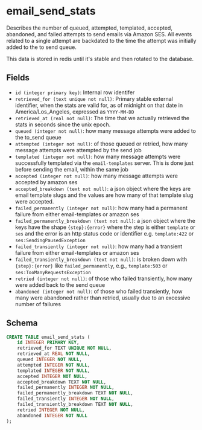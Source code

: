 # email_send_stats

Describes the number of queued, attempted, templated, accepted, abandoned, and
failed attempts to send emails via Amazon SES. All events related to a single
attempt are backdated to the time the attempt was initially added to the to send
queue.

This data is stored in redis until it's stable and then rotated to the database.

## Fields

- `id (integer primary key)`: Internal row identifer
- `retrieved_for (text unique not null)`: Primary stable external identifier,
  when the stats are valid for, as of midnight on that date in
  America/Los_Angeles, expressed as `YYYY-MM-DD`
- `retrieved_at (real not null)`: The time that we actually retrieved the
  stats in seconds since the unix epoch.
- `queued (integer not null)`: how many message attempts were added to the
  to_send queue
- `attempted (integer not null)`: of those queued or retried, how many message
  attempts were attempted by the send job
- `templated (integer not null)`: how many message attempts were successfully
  templated via the `email-templates` server. This is done just before sending
  the email, within the same job
- `accepted (integer not null)`: how many message attempts were accepted by
  amazon ses
- `accepted_breakdown (text not null)`: a json object where the keys are
  email template slugs and the values are how many of that template slug
  were accepted.
- `failed_permanently (integer not null)`: how many had a permanent failure
  from either email-templates or amazon ses
- `failed_permanently_breakdown (text not null)`: a json object where the keys
  have the shape `{step}:{error}` where the step is either `template` or `ses`
  and the error is an http status code or identifier e.g. `template:422` or
  `ses:SendingPausedException`
- `failed_transiently (integer not null)`: how many had a transient failure from
  either email-templates or amazon ses
- `failed_transiently_breakdown (text not null)`: is broken down with
  `{step}:{error}` like `failed_permanently`, e.g., `template:503` or
  `ses:TooManyRequestsException`
- `retried (integer not null)`: of those who failed transiently, how many were
  added back to the send queue
- `abandoned (integer not null)`: of those who failed transiently, how many were
  abandoned rather than retried, usually due to an excessive number of
  failures

## Schema

```sql
CREATE TABLE email_send_stats (
    id INTEGER PRIMARY KEY,
    retrieved_for TEXT UNIQUE NOT NULL,
    retrieved_at REAL NOT NULL,
    queued INTEGER NOT NULL,
    attempted INTEGER NOT NULL,
    templated INTEGER NOT NULL,
    accepted INTEGER NOT NULL,
    accepted_breakdown TEXT NOT NULL,
    failed_permanently INTEGER NOT NULL,
    failed_permanently_breakdown TEXT NOT NULL,
    failed_transiently INTEGER NOT NULL,
    failed_transiently_breakdown TEXT NOT NULL,
    retried INTEGER NOT NULL,
    abandoned INTEGER NOT NULL
);
```
